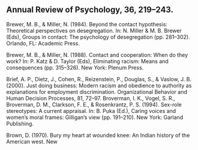 ## Annual Review of Psychology, 36, 219–243.

Brewer, M. B., & Miller, N. (1984). Beyond the contact hypothesis: Theoretical perspectives on desegregation. In: N. Miller & M. B. Brewer (Eds), Groups in contact: The psychology of desegregation (pp. 281–302). Orlando, FL: Academic Press.

Brewer, M. B., & Miller, N. (1988). Contact and cooperation: When do they work? In: P. Katz & D. Taylor (Eds), Eliminating racism: Means and consequences (pp. 315–326). New York: Plenum Press.

Brief, A. P., Dietz, J., Cohen, R., Reizenstein, P., Douglas, S., & Vaslow, J. B. (2000). Just doing business: Modern racism and obedience to authority as explanations for employment discrimination. Organizational Behavior and Human Decision Processes, 81, 72–97. Broverman, I. K., Vogel, S. R., Broverman, D. M., Clarkson, F. E., & Rosenkrantz, P. S. (1994). Sex-role stereotypes: A current appraisal. In: B. Puka (Ed.), Caring voices and women’s moral frames: Gilligan’s view (pp. 191–210). New York: Garland Publishing.

Brown, D. (1970). Bury my heart at wounded knee: An Indian history of the American west. New